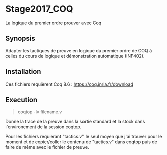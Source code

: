 # Stage2017_COQ
La logique du premier ordre prouver avec Coq

## Synopsis

Adapter les tactiques de preuve en logique du premier ordre de COQ à celles du cours de logique et démonstration automatique (INF402). 

## Installation

Ces fichiers requièrent Coq 8.6 :
https://coq.inria.fr/download

## Execution

> coqtop -lv filename.v

Donne la trace de la preuve dans la sortie standard et la stock dans l'environement de la session coqtop.

Pour les fichiers requierant "tactics.v" le seul moyen que j'ai trouver pour le moment et de copier/coller le contenu de "tactics.v" dans coqtop puis de faire de même avec le fichier de preuve.
